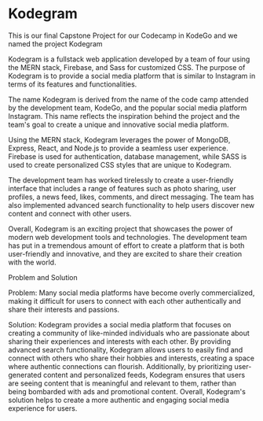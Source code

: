 # Kodegram

This is our final Capstone Project for our Codecamp in KodeGo and we named the project Kodegram

Kodegram
is a fullstack web application developed by a team of four using the MERN stack, Firebase, and Sass for customized CSS. The purpose of Kodegram is to provide a social media platform that is similar to Instagram in terms of its features and functionalities.

The name Kodegram is derived from the name of the code camp attended by the development team, KodeGo, and the popular social media platform Instagram. This name reflects the inspiration behind the project and the team's goal to create a unique and innovative social media platform.

Using the MERN stack, Kodegram leverages the power of MongoDB, Express, React, and Node.js to provide a seamless user experience. Firebase is used for authentication, database management, while SASS is used to create personalized CSS styles that are unique to Kodegram.

The development team has worked tirelessly to create a user-friendly interface that includes a range of features such as photo sharing, user profiles, a news feed, likes, comments, and direct messaging. The team has also implemented advanced search functionality to help users discover new content and connect with other users.

Overall, Kodegram is an exciting project that showcases the power of modern web development tools and technologies. The development team has put in a tremendous amount of effort to create a platform that is both user-friendly and innovative, and they are excited to share their creation with the world.

Problem and Solution

Problem: Many social media platforms have become overly commercialized, making it difficult for users to connect with each other authentically and share their interests and passions.

Solution: Kodegram provides a social media platform that focuses on creating a community of like-minded individuals who are passionate about sharing their experiences and interests with each other. By providing advanced search functionality, Kodegram allows users to easily find and connect with others who share their hobbies and interests, creating a space where authentic connections can flourish. Additionally, by prioritizing user-generated content and personalized feeds, Kodegram ensures that users are seeing content that is meaningful and relevant to them, rather than being bombarded with ads and promotional content. Overall, Kodegram's solution helps to create a more authentic and engaging social media experience for users.
